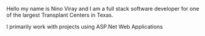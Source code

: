Hello my name is Nino Viray and I am a full stack software developer for one of the largest Transplant Centers in Texas.

I primarily work with projects using ASP.Net Web Applications

<!---
ninoviray/ninoviray is a ✨ special ✨ repository because its `README.md` (this file) appears on your GitHub profile.
You can click the Preview link to take a look at your changes.
--->
